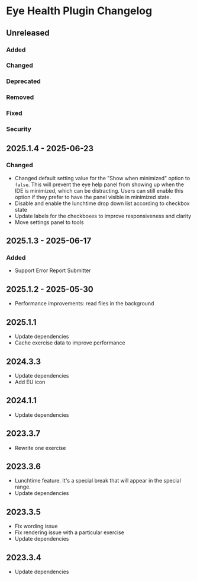 <!-- Keep a Changelog guide -> https://keepachangelog.com -->

# Eye Health Plugin Changelog

## Unreleased

### Added

### Changed

### Deprecated

### Removed

### Fixed

### Security

## 2025.1.4 - 2025-06-23

### Changed

- Changed default setting value for the "Show when minimized" option to `false`. This will prevent the eye help panel from showing up when the IDE is minimized, which can be distracting. Users can still enable this option if they prefer to have the panel visible in minimized state.
- Disable and enable the lunchtime drop down list according to checkbox state
- Update labels for the checkboxes to improve responsiveness and clarity
- Move settings panel to tools

## 2025.1.3 - 2025-06-17

### Added

- Support Error Report Submitter

## 2025.1.2 - 2025-05-30

- Performance improvements: read files in the background

## 2025.1.1

- Update dependencies
- Cache exercise data to improve performance

## 2024.3.3

- Update dependencies
- Add EU icon

## 2024.1.1

- Update dependencies

## 2023.3.7

- Rewrite one exercise

## 2023.3.6

- Lunchtime feature. It's a special break that will appear in the special range.
- Update dependencies

## 2023.3.5

- Fix wording issue
- Fix rendering issue with a particular exercise
- Update dependencies

## 2023.3.4

- Update dependencies
